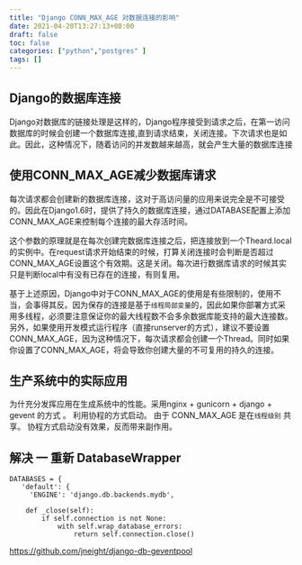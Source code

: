```yaml
---
title: "Django CONN_MAX_AGE 对数据连接的影响"
date: 2021-04-20T13:27:13+08:00
draft: false
toc: false
categories: ["python","postgres" ]
tags: []
---
```

## Django的数据库连接

Django对数据库的链接处理是这样的，Django程序接受到请求之后，在第一访问数据库的时候会创建一个数据库连接,直到请求结束，关闭连接。下次请求也是如此。因此，这种情况下，随着访问的并发数越来越高，就会产生大量的数据库连接


## 使用CONN_MAX_AGE减少数据库请求

每次请求都会创建新的数据库连接，这对于高访问量的应用来说完全是不可接受的。因此在Django1.6时，提供了持久的数据库连接，通过DATABASE配置上添加CONN_MAX_AGE来控制每个连接的最大存活时间。

这个参数的原理就是在每次创建完数据库连接之后，把连接放到一个Theard.local的实例中。在request请求开始结束的时候，打算关闭连接时会判断是否超过CONN_MAX_AGE设置这个有效期。这是关闭。每次进行数据库请求的时候其实只是判断local中有没有已存在的连接，有则复用。

基于上述原因，Django中对于CONN_MAX_AGE的使用是有些限制的，使用不当，会事得其反。因为保存的连接是基于`线程局部变量`的，因此如果你部署方式采用多线程，必须要注意保证你的最大线程数不会多余数据库能支持的最大连接数。另外，如果使用开发模式运行程序（直接runserver的方式），建议不要设置CONN_MAX_AGE，因为这种情况下，每次请求都会创建一个Thread。同时如果你设置了CONN_MAX_AGE，将会导致你创建大量的不可复用的持久的连接。


## 生产系统中的实际应用

为什充分发挥应用在生成系统中的性能。采用nginx + gunicorn + django + gevent 的方式 。 利用协程的方式启动。 由于 CONN_MAX_AGE 是在` 线程级别 ` 共享。 协程方式启动没有效果，反而带来副作用。

## 解决 一 重新 DatabaseWrapper

```
DATABASES = { 
   'default': {
     'ENGINE': 'django.db.backends.mydb',

```

```
    def _close(self):
        if self.connection is not None:
            with self.wrap_database_errors:
                return self.connection.close()
```


https://github.com/jneight/django-db-geventpool
